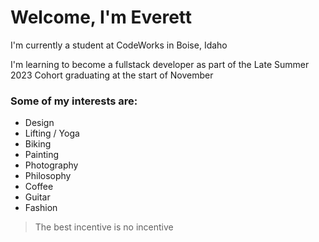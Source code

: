 # Welcome, I'm Everett

I'm currently a student at CodeWorks in Boise, Idaho

I'm learning to become a fullstack developer as part of the Late Summer 2023 Cohort graduating at the start of November

### Some of my interests are: 
- Design
- Lifting / Yoga
- Biking
- Painting
- Photography 
- Philosophy 
- Coffee
- Guitar 
- Fashion

> The best incentive is no incentive



<!--
**everettsmith928/everettsmith928** is a ✨ _special_ ✨ repository because its `README.md` (this file) appears on your GitHub profile.

Here are some ideas to get you started:

- 🔭 I’m currently working on ...
- 🌱 I’m currently learning ...
- 👯 I’m looking to collaborate on ...
- 🤔 I’m looking for help with ...
- 💬 Ask me about ...
- 📫 How to reach me: ...
- 😄 Pronouns: ...
- ⚡ Fun fact: ...
-->
